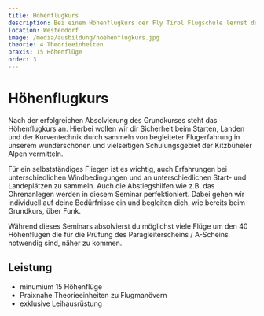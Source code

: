 ```yaml
---
title: Höhenflugkurs
description: Bei einem Höhenflugkurs der Fly Tirol Flugschule lernst du unter der Begleitung von absoluten Profis Sicherheit beim Starten, Landen und der Kurventechnik. Während dieses Seminars absolvierst du möglichst viele Flüge um den 40 Höhenflügen die für die Prüfung des A-Scheins notwendig sind, näher zu kommen.
location: Westendorf
image: /media/ausbildung/hoehenflugkurs.jpg
theorie: 4 Theorieeinheiten
praxis: 15 Höhenflüge
order: 3
---
```


# Höhenflugkurs

Nach der erfolgreichen Absolvierung des Grundkurses steht das Höhenflugkurs an. Hierbei wollen wir dir Sicherheit beim Starten, Landen und der Kurventechnik durch sammeln von begleiteter Flugerfahrung in unserem wunderschönen und vielseitigen Schulungsgebiet der Kitzbüheler Alpen vermitteln. 

Für ein selbstständiges Fliegen ist es wichtig, auch Erfahrungen bei unterschiedlichen Windbedingungen und an unterschiedlichen Start- und Landeplätzen zu sammeln. Auch die Abstiegshilfen wie z.B. das Ohrenanlegen werden in diesem Seminar perfektioniert. Dabei gehen wir individuell auf deine Bedürfnisse ein und begleiten dich, wie bereits beim Grundkurs, über Funk.

Während dieses Seminars absolvierst du möglichst viele Flüge um den 40 Höhenflügen die für die Prüfung des Paragleiterscheins / A-Scheins notwendig sind, näher zu kommen.

## Leistung

- minumium 15 Höhenflüge
- Praixnahe Theorieeinheiten zu Flugmanövern
- exklusive Leihausrüstung
